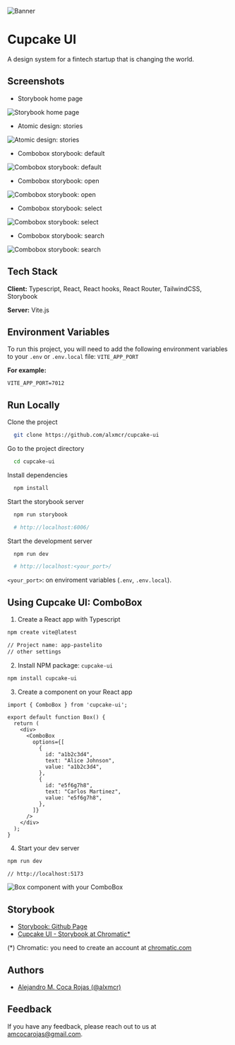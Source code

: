 ![Banner](https://cupcake-ui.netlify.app/banners/01-cupcake-ui-banner.png)

# Cupcake UI

A design system for a fintech startup that is changing the world.

## Screenshots

- Storybook home page

![Storybook home page](https://cupcake-ui.netlify.app/screenshots-storybook/01-storybook-home-page.png)

- Atomic design: stories

![Atomic design: stories](https://cupcake-ui.netlify.app/screenshots-storybook/02-atomic-design-stories.png)

- Combobox storybook: default

![Combobox storybook: default](https://cupcake-ui.netlify.app/screenshots-storybook/03-combobox-storybook-default.png)

- Combobox storybook: open

![Combobox storybook: open](https://cupcake-ui.netlify.app/screenshots-storybook/04-page-storybook-open.png)

- Combobox storybook: select

![Combobox storybook: select](https://cupcake-ui.netlify.app/screenshots-storybook/05-page-storybook-select.png)

- Combobox storybook: search

![Combobox storybook: search](https://cupcake-ui.netlify.app/screenshots-storybook/06-page-storybook-search.png)

## Tech Stack

**Client:** Typescript, React, React hooks, React Router, TailwindCSS, Storybook

**Server:** Vite.js

## Environment Variables

To run this project, you will need to add the following environment variables to your `.env` or `.env.local` file: `VITE_APP_PORT`

**For example:**

`VITE_APP_PORT=7012`

## Run Locally

Clone the project

```bash
  git clone https://github.com/alxmcr/cupcake-ui
```

Go to the project directory

```bash
  cd cupcake-ui
```

Install dependencies

```bash
  npm install
```

Start the storybook server

```bash
  npm run storybook

  # http://localhost:6006/
```

Start the development server

```bash
  npm run dev

  # http://localhost:<your_port>/
```

`<your_port>`: on enviroment variables (`.env`, `.env.local`).

## Using Cupcake UI: ComboBox

1. Create a React app with Typescript

```bash
npm create vite@latest

// Project name: app-pastelito
// other settings
```

2. Install NPM package: `cupcake-ui`

```bash
npm install cupcake-ui
```

3. Create a component on your React app

```
import { ComboBox } from 'cupcake-ui';

export default function Box() {
  return (
    <div>
      <ComboBox
        options={[
          {
            id: "a1b2c3d4",
            text: "Alice Johnson",
            value: "a1b2c3d4",
          },
          {
            id: "e5f6g7h8",
            text: "Carlos Martinez",
            value: "e5f6g7h8",
          },
        ]}
      />
    </div>
  );
}
```

4. Start your dev server

```bash
npm run dev

// http://localhost:5173
```

![Box component with your ComboBox](https://cupcake-ui.netlify.app/screenshots-using/01-using-combobox.png)

## Storybook

- [Storybook: Github Page](https://alxmcr.github.io/cupcake-ui/?path=/docs/organisms-combobox--docs)
- [Cupcake UI - Storybook at Chromatic\*](https://66b1bf8878373c966dd1bcab-glgfaoymye.chromatic.com/?path=/docs/configure-your-project--docs)

(\*) Chromatic: you need to create an account at [chromatic.com](https://www.chromatic.com/)

## Authors

- [Alejandro M. Coca Rojas (@alxmcr)](https://www.github.com/alxmcr)

## Feedback

If you have any feedback, please reach out to us at amcocarojas@gmail.com.

